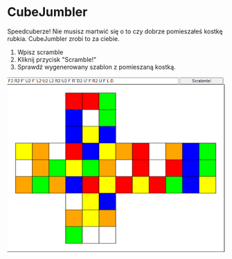 # CubeJumbler

Speedcuberze!
Nie musisz martwić się o to czy dobrze pomieszałeś kostkę rubkia. CubeJumbler zrobi to za ciebie.

1. Wpisz scramble
2. Kliknij przycisk "Scramble!"
3. Sprawdź wygenerowany szablon z pomieszaną kostką.

![alt text](https://github.com/cyklop123/CubeJumbler/blob/master/img/preview.png?raw=true)
